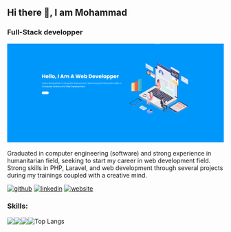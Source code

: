 ## Hi there 👋, I am Mohammad
### Full-Stack developper
![Full-Stack developper](https://github.com/MohammadRezaeeGithub/MohammadRezaeeGithub/blob/main/banner.png)

Graduated in computer engineering (software) and strong experience in humanitarian field, seeking to start my career in web development field. Strong skills in PHP, Laravel, and web development through several projects during my trainings coupled with a creative mind.

[<img src='https://cdn.jsdelivr.net/npm/simple-icons@3.0.1/icons/github.svg' alt='github' height='40'>](https://github.com/MohammadRezaeeGithub)  [<img src='https://cdn.jsdelivr.net/npm/simple-icons@3.0.1/icons/linkedin.svg' alt='linkedin' height='40'>](https://www.linkedin.com/in/https://www.linkedin.com/in/mohammad-rezaee-b70137247//)  [<img src='https://cdn.jsdelivr.net/npm/simple-icons@3.0.1/icons/icloud.svg' alt='website' height='40'>](https://mohammadrezaeegithub.github.io/)  



### Skills:

<img align="left" src="https://img.shields.io/badge/javascript-%23323330.svg?style=for-the-badge&logo=javascript&logoColor=%23F7DF1E"/>
<img align="left" src="https://img.shields.io/badge/php-%23777BB4.svg?style=for-the-badge&logo=php&logoColor=white" />
<img align="left" src="https://img.shields.io/badge/java-%23ED8B00.svg?style=for-the-badge&logo=openjdk&logoColor=white" />






![Top Langs](https://github-readme-stats.vercel.app/api/top-langs/?username=MohammadRezaeeGithub&layout=compact)

